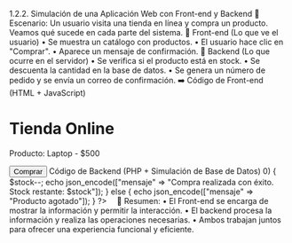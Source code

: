 1.2.2. Simulación de una Aplicación Web con Front-end y Backend
📌Escenario: Un usuario visita una tienda en línea y compra un producto. Veamos qué sucede en cada parte del sistema.
🔹 Front-end (Lo que ve el usuario)
•	Se muestra un catálogo con productos.
•	El usuario hace clic en "Comprar".
•	Aparece un mensaje de confirmación.
🔹 Backend (Lo que ocurre en el servidor)
•	Se verifica si el producto está en stock.
•	Se descuenta la cantidad en la base de datos.
•	Se genera un número de pedido y se envía un correo de confirmación.
➡️ Código de Front-end (HTML + JavaScript)
<!DOCTYPE html>
<html lang="es">
<head>
    <meta charset="UTF-8">
    <meta name="viewport" content="width=device-width, initial-scale=1.0">
    <title>Tienda Online</title>
    <script>
        function comprar() {
            fetch("backend.php?producto=1")
            .then(response => response.json())
            .then(data => alert(data.mensaje))
            .catch(error => console.log("Error:", error));
        }
    </script>
</head>
<body>
<h1>Tienda Online</h1>
    <p>Producto: Laptop - $500</p>
    <button onclick="comprar()">Comprar</button>
</body>
</html>
Código de Backend (PHP + Simulación de Base de Datos)
<?php
// Simulación de base de datos
$stock = 5; 
if (isset($_GET['producto']) && $stock > 0) {
    $stock--;
    echo json_encode(["mensaje" => "Compra realizada con éxito. Stock restante: $stock"]);
} else {
    echo json_encode(["mensaje" => "Producto agotado"]);
}
?> 
🎯 Resumen:
•	El Front-end se encarga de mostrar la información y permitir la interacción.
•	El backend procesa la información y realiza las operaciones necesarias.
•	Ambos trabajan juntos para ofrecer una experiencia funcional y eficiente.
